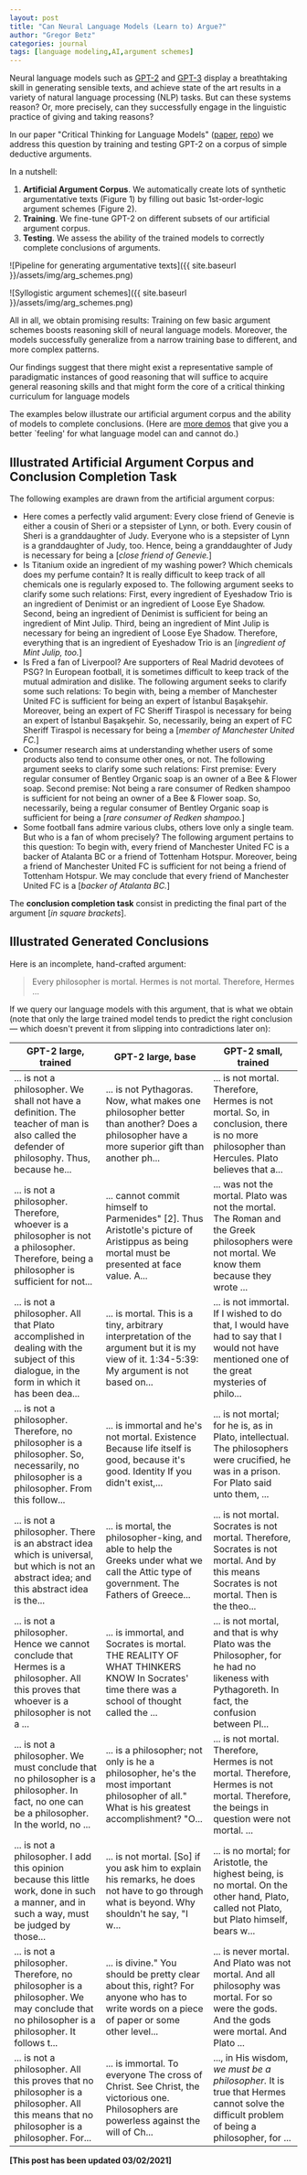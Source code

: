 ```yaml
---
layout: post
title: "Can Neural Language Models (Learn to) Argue?"
author: "Gregor Betz"
categories: journal
tags: [language modeling,AI,argument schemes]
---
```


Neural language models such as [GPT-2](https://openai.com/blog/gpt-2-1-5b-release/) and [GPT-3](https://arxiv.org/abs/2005.14165) display a breathtaking skill in generating sensible texts, and achieve state of the art results in a variety of natural language processing (NLP) tasks. But can these systems reason? Or, more precisely, can they successfully engage in the linguistic practice of giving and taking reasons?

In our paper "Critical Thinking for Language Models" ([paper](https://arxiv.org/pdf/2009.07185), [repo](https://github.com/debatelab/aacorpus)) we address this question by training and testing GPT-2 on a corpus of simple deductive arguments.

In a nutshell:

1. **Artificial Argument Corpus**. We automatically create lots of synthetic argumentative texts (Figure 1) by filling out basic 1st-order-logic argument schemes (Figure 2).
2. **Training**. We fine-tune GPT-2 on different subsets of our artificial argument corpus.
3. **Testing**. We assess the ability of the trained models to correctly complete conclusions of arguments.

![Pipeline for generating argumentative texts]({{ site.baseurl }}/assets/img/arg_schemes.png)

![Syllogistic argument schemes]({{ site.baseurl }}/assets/img/arg_schemes.png)

All in all, we obtain promising results: Training on few basic argument schemes boosts reasoning skill of neural language models. Moreover, the models successfully generalize from a narrow training base to different, and more complex patterns.

Our  findings  suggest that there might exist a representative sample of paradigmatic instances of good reasoning that  will  suffice  to  acquire  general reasoning skills and that might form the core of a critical  thinking  curriculum  for language models

The examples below illustrate our artificial argument corpus and the ability of models to complete conclusions. (Here are [more demos](https://www.gwern.net/GPT-3) that give you a better `feeling' for what language model can and cannot do.) 

## Illustrated Artificial Argument Corpus and Conclusion Completion Task

The following examples are drawn from the artificial argument corpus: 

* Here comes a perfectly valid argument: Every close friend of Genevie is either a cousin of Sheri or a stepsister of Lynn, or both. Every cousin of Sheri is a granddaughter of Judy. Everyone who is a stepsister of Lynn is a granddaughter of Judy, too. Hence, being a granddaughter of Judy is necessary for being a [_close friend of Genevie._]
* Is Titanium oxide an ingredient of my washing power? Which chemicals does my perfume contain? It is really difficult to keep track of all chemicals one is regularly exposed to. The following argument seeks to clarify some such relations: First, every ingredient of Eyeshadow Trio is an ingredient of Denimist or an ingredient of Loose Eye Shadow. Second, being an ingredient of Denimist is sufficient for being an ingredient of Mint Julip. Third, being an ingredient of Mint Julip is necessary for being an ingredient of Loose Eye Shadow. Therefore, everything that is an ingredient of Eyeshadow Trio is an [_ingredient of Mint Julip, too._]
* Is Fred a fan of Liverpool? Are supporters of Real Madrid devotees of PSG? In European football, it is sometimes difficult to keep track of the mutual admiration and dislike. The following argument seeks to clarify some such relations: To begin with, being a member of Manchester United FC is sufficient for being an expert of İstanbul Başakşehir. Moreover, being an expert of FC Sheriff Tiraspol is necessary for being an expert of İstanbul Başakşehir. So, necessarily, being an expert of FC Sheriff Tiraspol is necessary for being a [_member of Manchester United FC._]
* Consumer research aims at understanding whether users of some products also tend to consume other ones, or not. The following argument seeks to clarify some such relations: First premise: Every regular consumer of Bentley Organic soap is an owner of a Bee & Flower soap. Second premise: Not being a rare consumer of Redken shampoo is sufficient for not being an owner of a Bee & Flower soap. So, necessarily, being a regular consumer of Bentley Organic soap is sufficient for being a [_rare consumer of Redken shampoo._]
* Some football fans admire various clubs, others love only a single team. But who is a fan of whom precisely? The following argument pertains to this question: To begin with, every friend of Manchester United FC is a backer of Atalanta BC or a friend of Tottenham Hotspur. Moreover, being a friend of Manchester United FC is sufficient for not being a friend of Tottenham Hotspur. We may conclude that every friend of Manchester United FC is a [_backer of Atalanta BC._]

The **conclusion completion task** consist in predicting the final part of the argument [_in square brackets_].


## Illustrated Generated Conclusions

Here is an incomplete, hand-crafted argument:

> Every philosopher is mortal. Hermes is not mortal. Therefore, Hermes ...

If we query our language models with this argument, that is what we obtain (note that only the large trained model tends to predict the right conclusion — which doesn't prevent it from slipping into contradictions later on):

GPT-2 large, trained  | GPT-2 large, base     | GPT-2 small, trained               
--------------------- | --------------------- | --------------------- 
... is not a philosopher. We shall not have a definition. The teacher of man is also called the defender of philosophy. Thus, because he...|... is not Pythagoras. Now, what makes one philosopher better than another? Does a philosopher have a more superior gift than another ph...|... is not mortal. Therefore, Hermes is not mortal. So, in conclusion, there is no more philosopher than Hercules. Plato believes that a...
... is not a philosopher. Therefore, whoever is a philosopher is not a philosopher. Therefore, being a philosopher is sufficient for not...|... cannot commit himself to Parmenides" [2].    Thus Aristotle's picture of Aristippus as being mortal must be presented at face value. A...|... was not the mortal. Plato was not the mortal. The Roman and the Greek philosophers were not mortal. We know them because they wrote ...
... is not a philosopher. All that Plato accomplished in dealing with the subject of this dialogue, in the form in which it has been dea...|... is mortal. This is a tiny, arbitrary interpretation of the argument but it is my view of it.    1:34-5:39: My argument is not based on...|... is not immortal. If I wished to do that, I would have had to say that I would not have mentioned one of the great mysteries of philo...
... is not a philosopher. Therefore, no philosopher is a philosopher. So, necessarily, no philosopher is a philosopher. From this follow...|... is immortal and he's not mortal.    Existence    Because life itself is good, because it's good.    Identity    If you didn't exist,...|... is not mortal; for he is, as in Plato, intellectual. The philosophers were crucified, he was in a prison. For Plato said unto them, ...
... is not a philosopher. There is an abstract idea which is universal, but which is not an abstract idea; and this abstract idea is the...|... is mortal, the philosopher-king, and able to help the Greeks under what we call the Attic type of government.    The Fathers of Greece...|... is not mortal. Socrates is not mortal. Therefore, Socrates is not mortal. And by this means Socrates is not mortal. Then is the theo...
... is not a philosopher. Hence we cannot conclude that Hermes is a philosopher. All this proves that whoever is a philosopher is not a ...|... is immortal, and Socrates is mortal.    THE REALITY OF WHAT THINKERS KNOW    In Socrates' time there was a school of thought called the ...|... is not mortal, and that is why Plato was the Philosopher, for he had no likeness with Pythagoreth. In fact, the confusion between Pl...
... is not a philosopher. We must conclude that no philosopher is a philosopher. In fact, no one can be a philosopher. In the world, no ...|... is a philosopher; not only is he a philosopher, he's the most important philosopher of all." What is his greatest accomplishment? "O...|... is not mortal. Therefore, Hermes is not mortal. Therefore, Hermes is not mortal. Therefore, the beings in question were not mortal. ...
... is not a philosopher. I add this opinion because this little work, done in such a manner, and in such a way, must be judged by those...|... is not mortal. [So] if you ask him to explain his remarks, he does not have to go through what is beyond. Why shouldn't he say, "I w...|... is no mortal; for Aristotle, the highest being, is no mortal. On the other hand, Plato, called not Plato, but Plato himself, bears w...
... is not a philosopher. Therefore, no philosopher is a philosopher. We may conclude that no philosopher is a philosopher. It follows t...|... is divine."    You should be pretty clear about this, right? For anyone who has to write words on a piece of paper or some other level...|... is never mortal. And Plato was not mortal. And all philosophy was mortal. For so were the gods. And the gods were mortal. And Plato ...
... is not a philosopher. All this proves that no philosopher is a philosopher. All this means that no philosopher is a philosopher. For...|... is immortal.      To everyone    The cross of Christ.    See Christ, the victorious one.    Philosophers are powerless against the will of Ch...|..., in His wisdom, _we must be _a_ philosopher._ It is true that Hermes cannot solve the difficult problem of being a philosopher, for ...

**[This post has been updated 03/02/2021]**

